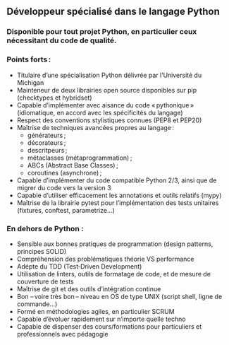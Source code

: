 ## Développeur spécialisé dans le langage Python

### Disponible pour tout projet Python, en particulier ceux nécessitant du code de qualité.

### Points forts :

- Titulaire d’une spécialisation Python délivrée par l’Université du Michigan
- Mainteneur de deux librairies open source disponibles sur pip (checktypes et hybridset)
- Capable d’implémenter avec aisance du code « pythonique » (idiomatique, en accord avec les spécificités du langage)
- Respect des conventions stylistiques connues (PEP8 et PEP20)
- Maîtrise de techniques avancées propres au langage :
  - générateurs ;
  - décorateurs ;
  - descritpeurs ;
  - métaclasses (métaprogrammation) ;
  - ABCs (Abstract Base Classes) ;
  - coroutines (asynchrone) ;
- Capable d’implémenter du code compatible Python 2/3, ainsi que de migrer du code vers la version 3
- Capable d’utiliser efficacement les annotations et outils relatifs (mypy)
- Maîtrise de la librairie pytest pour l’implémentation des tests unitaires (fixtures, conftest, parametrize…)

### En dehors de Python :

- Sensible aux bonnes pratiques de programmation (design patterns, principes SOLID)
- Compréhension des problématiques théorie VS performance
- Adépte du TDD (Test‐Driven Development)
- Utilisation de linters, outils de formatage de code, et de mesure de couverture de tests
- Maîtrise de git et des outils d’intégration continue
- Bon – voire très bon – niveau en OS de type UNIX (script shell, ligne de commande…)
- Formé en méthodologies agiles, en particulier SCRUM
- Capable d’évoluer rapidement sur n’importe quelle techno
- Capable de dispenser des cours/formations pour particuliers et professionnels avec pédagogie
